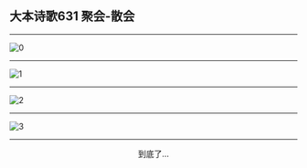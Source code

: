 
## 大本诗歌631 聚会-散会
        
<div id="aplayer0"></div>

---

<img alt="0" data-original="/data/d0631/0.png">

---

<img alt="1" data-original="/data/d0631/1.png">

---

<img alt="2" data-original="/data/d0631/2.png">

---

<img alt="3" data-original="/data/d0631/3.png">

---

<p style="text-align: center">到底了...</p>

<script src="/js/dist-view.js"></script>

<script>
MAIN.id = 'd0631';
        
const ap0 = new APlayer({
    container: document.getElementById('aplayer0'),
    volume: 1,
    loop: 'none',
    preload: 'none',
    audio: [{
        name: '大本诗歌631.mp3',
        artist: '大本诗歌',
        url: 'https://res.wx.qq.com/voice/getvoice?mediaid=MzI0NTk3MDM5M18yMjQ3NDk1NTI3',
        cover: '/favicon'
    }]
});
</script>
